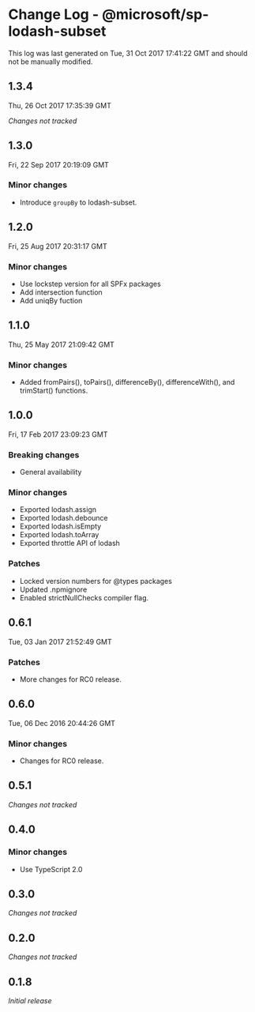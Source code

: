 # Change Log - @microsoft/sp-lodash-subset

This log was last generated on Tue, 31 Oct 2017 17:41:22 GMT and should not be manually modified.

## 1.3.4
Thu, 26 Oct 2017 17:35:39 GMT

*Changes not tracked*

## 1.3.0
Fri, 22 Sep 2017 20:19:09 GMT

### Minor changes

- Introduce `groupBy` to lodash-subset.

## 1.2.0
Fri, 25 Aug 2017 20:31:17 GMT

### Minor changes

- Use lockstep version for all SPFx packages
- Add intersection function
- Add uniqBy fuction

## 1.1.0
Thu, 25 May 2017 21:09:42 GMT

### Minor changes

- Added fromPairs(), toPairs(), differenceBy(), differenceWith(), and trimStart() functions.

## 1.0.0
Fri, 17 Feb 2017 23:09:23 GMT

### Breaking changes

- General availability

### Minor changes

- Exported lodash.assign
- Exported lodash.debounce
- Exported lodash.isEmpty
- Exported lodash.toArray
- Exported throttle API of lodash

### Patches

- Locked version numbers for @types packages
- Updated .npmignore
- Enabled strictNullChecks compiler flag.

## 0.6.1
Tue, 03 Jan 2017 21:52:49 GMT

### Patches

- More changes for RC0 release.

## 0.6.0
Tue, 06 Dec 2016 20:44:26 GMT

### Minor changes

- Changes for RC0 release.

## 0.5.1

*Changes not tracked*

## 0.4.0

### Minor changes

- Use TypeScript 2.0

## 0.3.0

*Changes not tracked*

## 0.2.0

*Changes not tracked*

## 0.1.8

*Initial release*

